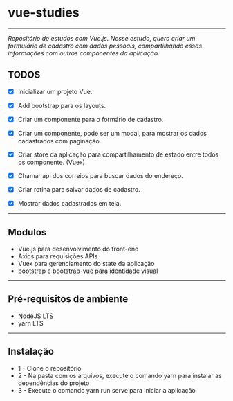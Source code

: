# vue-studies

---

_Repositório de estudos com Vue.js. Nesse estudo, quero criar um formulário de cadastro com dados pessoais, compartilhando essas informações com outros componentes da aplicação._

## TODOS

- [x] Inicializar um projeto Vue.

- [x] Add bootstrap para os layouts.

- [x] Criar um componente para o formário de cadastro.

- [x] Criar um componente, pode ser um modal, para mostrar os dados cadastrados com paginação.

- [x] Criar store da aplicação para compartilhamento de estado entre todos os componente. (Vuex)

- [x] Chamar api dos correios para buscar dados do endereço.

- [x] Criar rotina para salvar dados de cadastro.

- [x] Mostrar dados cadastrados em tela.

---

## Modulos

- Vue.js para desenvolvimento do front-end
- Axios para requisições APIs
- Vuex para gerenciamento do state da aplicação
- bootstrap e bootstrap-vue para identidade visual

---

## Pré-requisitos de ambiente
- NodeJS LTS
- yarn LTS

---

## Instalação
- 1 - Clone o repositório
- 2 - Na pasta com os arquivos, execute o comando yarn para instalar as dependências do projeto
- 3 - Execute o comando yarn run serve para iniciar a aplicação
